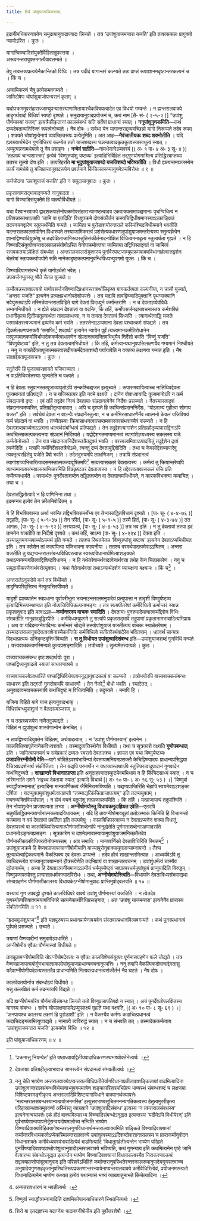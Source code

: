 ```yaml
---
title: 04 पांशुयाजाधिकरणम्

---
```

इदानीमधिकरणत्रयेण समुदायानुवादापवादः क्रियते । तत्र ‘उपांशुयाजमन्तरा यजति’ इति तावत्सकलः प्रागुक्तो न्यायोऽस्ति । कुतः ।

यागान्विष्ण्वादिसंयुक्तैर्विहितान्रूपवत्तया ।  
अरूपमन्तरायुक्तमगत्यैवावलम्बते ॥  


तेषु तावत्तव्यप्रत्ययेनैकान्तिको विधिः । तत्र यदीदं यागान्तरं कल्प्यते ततः प्राप्तं रूपाज्ञानमदृष्टान्तरकल्पनं च । किं च ।

अजामिकरणं चैषु प्रत्येकमवगम्यते ।  
जामिदोषेण चोपांशुयाजोपन्यसनं कृतम् ॥  


यथोपक्रममुपसंहाराज्जाम्युपन्यासस्याणामितायाश्चैकविषयत्वादेत एव विधयो गम्यन्ते । न ह्यन्तरालवाक्ये तादृगर्थवादो विधिर्वा स्पष्टो दृश्यते । समुदायानुवादप्रयोजनं च, कथं नाम  \[तै॰ सं॰ ( २-५-२ )\] “उपांशु पौर्णमास्यां यजन्” इत्यत्रैकीकृतानां कालसंबन्धे सति सर्वेषां प्राधान्यं स्यात् । **ननूपांशुगुणकमिति**—कथं द्रव्यदेवताव्यतिरिक्तं रूपत्वेनोच्यते । नैष दोषः । सर्वथा येन यागान्तराद्द्व्यवच्छिन्नो यागो निरूप्यते तदेव रूपम् । शक्यते चोपांशुत्वेनायं व्यवच्छिन्नरूपः प्रत्येतुमिति । अत आह—**नैवंजातीयकः शब्दः शक्नोतीति** । यदि ह्यवयवार्थभेदेन गुणविधिरयं कल्प्येत ततो याजशब्दस्य घञन्तत्वादकृतकुत्वस्यासाधुत्वं स्यात् । अव्युत्पन्ननामधेयत्वे तु नैष प्रसङ्गः । **नन्वेवं सतीति**—नामधेयत्वेऽप्यवश्यं  \[( अ॰ १ पा॰ ४ अ॰ ३ सू॰ ४ )\] ‘तत्प्रख्यं चान्यशास्त्रम्’ इत्येवं ‘विष्णुरुपांशु यष्टव्यः’ इत्यादिभिर्विहितं तद्गुणयोगमाश्रित्य प्रसिद्धिरवाप्तव्या ततश्च तुल्यो दोष इति । तत्परिहरति **मा भूदुपांशुयाजशब्दो यजतिशब्दो भविष्यतीति** । विधौ ह्यत्यन्तमाञ्जस्येन कार्यं नामधेये तु यजिप्राप्तानुवादरूपेण प्रवर्तमाने किंचित्सारूप्यानुगमेऽप्यविरोधः ॥ ९ ॥

कर्मचोदना ‘उपांशुयाजं यजति’ इति न समुदायानुवादः । कुतः ।

प्रकृतानामसद्भावाद्गम्यते नानुवादता ।  
यागो विष्ण्वादिसंयुक्तैर्म हि वाक्यौर्विधीयते ॥  


यथा वैश्वानरवाक्ये द्वादशकपालेनोपक्रमोपसंहाराभ्यामष्टत्वादय एकवाक्यतामापद्यमानाः पृथग्विधित्वं न प्रतिपन्नास्तथाऽत्रापि ‘जामि वा एतदिति’ विध्युपक्रमे दोषसंकीर्तनं कस्यचिद्विधीयमानस्याऽऽकाङ्क्षितं तदपनयनद्वारेण स्तुत्यर्थमिति गम्यते । जामिता च पुरोडाशयोरन्तराले कस्मिंश्चिदविधीयमाने भवतीति यदन्तरालकालसंयोगेन विधास्यते तस्याजामिकरत्वं प्रशंसेत्यवधारणादुपांशुयाजमन्तरेत्यस्य स्तुत्यर्हत्वेन ज्ञानाद्विष्ण्वादियुक्तेषु च तदपेक्षिताजामिरूपस्तुतिसंकीर्तनादनपेक्षितं विधित्वमनादृत्य स्तुत्यर्थता गृह्यते । न हि विष्ण्वादिसंयुक्तेष्वन्तरालकालसंयोगोऽस्ति येनोपक्रमोक्तया जामितया तद्विधिस्तद्गतं वा जामित्वं स्तावकतयाऽपेक्षितं संबध्येत । अन्तरालकालसंयुक्तस्य पुनर्विस्पष्टजाम्युपक्रमवाक्यविधानार्हत्वात्तद्वशेन चेतरेषां स्तावकत्वोपयोगे सति नानेकादृष्टकल्पनानुबन्धिविध्यभ्युपगमो युक्तः । किं च ।

विष्ण्वादियागसंबन्धे कृते यागोऽर्थतो भवेत् ।  
उपसर्जनभूतस्तु श्रौते चैतन्न युज्यते ॥  


कर्मोत्पन्नस्तव्यप्रत्ययो यागोपसर्जनविष्ण्वादिप्रधानस्तत्रार्थान्निकृष्य यागकर्तव्यता कल्पनीया, न चासौ युज्यते, “अन्तरा यजति” इत्यनेन प्रत्यक्षप्रधानोपदेशोपपत्तेः । तत्र यद्यपि तावद्विष्ण्वादियुक्तानि पृथग्वाक्यानि भवेयुस्तथाऽपि तस्मिन्नेवान्तरालविहिते यागे देवतां विदध्युर्न कर्मान्तराणि । न च देवताऽप्येवंविधैः सम्यगभिधीयते । न ह्येते संप्रदानं देवतात्वं वा वदन्ति, किं तर्हि, कर्मोपसर्जनद्रव्यवचनास्तत्र कर्मशक्तिं प्रधानीकृत्य द्वितीयातुल्यार्थता तावल्लब्धव्या, न च तावता देवतात्वं सिध्यति । त्यागार्थत्वाद्धि यजतेः परमार्थतस्त्यज्यमानं द्रव्यमेव कर्म भवति । ततस्तेनाऽऽप्यमाना देवता पश्चात्कर्म संपद्यते । तत्र द्विकर्मलक्षणप्रसक्तौ ‘समाप्तिः[^1] शब्दार्थः’ इत्यनेन न्यायेन पूर्वं त्यज्यमानकर्मतिरोधानेन परपूज्यमानकर्माविर्भावादेककर्मत्वाधारणेन संप्रदानत्वशक्तिमभिभूयैव निर्देशो भवति “विष्णुं यजति” “विष्णुर्यष्टव्य” इति, न तु तत्र देवतात्वमभिधीयते । किं तर्हि, कर्मत्वान्यथानुपपत्तिलक्षणयैव गम्यमानं निश्चीयते । ननु च यजतेर्देवतापूजात्मकत्वात्तदीयकर्मदेवताशब्दौ पर्यायावेति न वक्तव्यं लक्षणया गम्यत इति । नैष साक्षाद्देवतापूजावचनः । कुतः ।

[^1]: ‘प्रक्रमात्तु नियम्येत’ इति षष्ठाध्यायद्वितीयपादाधिकरणस्थभाष्योक्तेनेत्यर्थः ।


स्तुतेरपि हि पूजात्वाज्ज्ञायते यजिवाच्यता ।  
न वाऽतिथिवदेतस्याः पूज्यतेति च वक्ष्यते ॥  


न हि देवताः स्तुवानस्तत्पूजाव्यापृतोऽपि सन्कश्चिद्यजत इत्युच्यते । रूपासमवायित्वाच्च नातिथिवद्देवता पूज्यमानतां प्रतिपद्यते । न च यजिस्तत्पर इति नवमे वक्ष्यते । दानेन वोपाध्यायादिः पूज्यमानोऽपि न कर्म संपद्यमानो दृष्टः । एवं तर्हि तद्वदेव नित्यं देवतायाः संप्रदानत्वेनैव निर्देशः प्रसज्यते । नैतस्यास्तादृशं संप्रदानत्वमप्यस्ति, प्रतिग्रहीतृत्वाभावात् । अपि च दृश्यते हि क्वचित्संप्रदाननिर्देशः, “योऽदाभ्यं गृहीत्वा सोमाय यजत” इति । सर्वथेयं देवता न वाऽन्यैः संप्रदानैस्तुल्या, न च कर्मभिरसाधारणैर्नैव त्वात्मनो केवलं यजिविषयं कर्म संप्रदानं वा भवति । तच्चैतस्याः क्रियासाधनत्वात्सप्तमकारकासंभवाच्चैवं कल्प्यते । न हि देवताशब्दवाच्येनाऽऽत्मना धात्वर्थसंबन्धित्वं प्रतिपद्यते । तेन तदुद्देशत्यागांशेन प्रतिग्रहीतृव्यापाराद्विनाऽपि कथंचित्साकल्पकल्पनया संप्रदानं निर्दिश्यते । यद्वोद्देशगतमाप्यमानत्वं त्यागांशेऽप्यध्यस्य सकलस्य यजेः कर्मत्वेनोच्यते । तेन यत्र संप्रदानत्वनिर्देशस्तत्रैतदुक्तं भवति । परस्वत्वमिवाऽऽपादयितुं तदुद्देशेन द्रव्यं त्यजेदिति । यत्रापि कर्मनिर्देशस्तत्रैषोऽर्थः, त्यक्तुं द्रव्यं देवतामुद्दिशेदिति । तथा च केवलोद्देशव्यापारेषु त्यक्तृत्वरहितेषु यजेति प्रैषो भवति । तदेतदुभयमपि लाक्षणिकम् । तत्रापि संप्रदानत्वं त्यागांशाव्यभिचारित्वादसमस्तात्मकत्वाद्दूषितमपि[^2] सत्प्रत्यासन्नतरं देवतात्वस्य । कर्मत्वं तु क्रियान्तरेष्वपि व्याप्यमानत्वसंभवात्सव्यभिचारमिति विप्रकृष्टतरं देवतात्वस्य । न हि तद्देवतात्ववत्सकलं यजि प्रति कर्मेत्यवधार्यते । परमार्थतः पुनर्देवताशब्देन तद्धितशब्देन वा देवतात्वमभिधीयते, न कारकविभक्त्या कयाचित् । तथा च ।

[^2]: देवतायाः प्रतिग्रहीतृत्वाभावान्न सामस्त्येन संप्रदानत्वं संभवतीत्यर्थः ।


देवतातद्धितोत्पादे न हि पाणिनिना तथा ।  
इदमग्नय इत्येवं तेन क्रीतमिवोदितम् ॥  


ये हि विभक्तिवाच्या अर्था भवन्ति तद्विभक्तिसमर्थेभ्य एव तेभ्यस्तद्धितविधानं दृश्यते ।  \[पा॰ सू॰ ( ४-४-७६ )\] तद्वहति,  \[पा॰ सू॰ ( ५-१-३७ )\]  तेन क्रीतं,  \[पा॰ सू॰ ( ५-१-५ )\] तस्मै हितं,  \[पा॰ सू॰ ( ४-३-७४ )\] तत आगतः,  \[पा॰ सू॰ ( ४-१-९२ )\] तस्यापत्यं,  \[पा॰ सू॰ ( ४-३-५३ )\] तत्र भव इति । न तु देवतायां तस्या इदं तामनेन यजतीति वा निर्देशो दृश्यते । कथं तर्हि, साऽम्य \[पा॰ सू॰ ( ४-२२४ )\]  देवता इति । तस्मान्नूनमनन्यवाच्योऽयमर्थ इति गम्यते । ततश्च स्थितमेतन्न ‘विष्णुरुपांशु यष्टव्य’ इत्यनेन देवताऽप्यभिधीयत इति । तत्र क्लेशेन तां कल्पयित्वा यजिभावना कल्पनीया । ततश्च वरमर्थवादत्वमेवाऽऽश्रितम् । अन्तरा यजतीति तु यद्यप्यन्तरालसंबन्धविधिपरत्वान्न स्वरूपविधानार्थमित्याशङ्क्यते तथाऽप्यनन्यगतित्वाद्विशिष्टविधानम् । न हि यथेतरेषामर्थवादत्वेनार्थवत्ता तथेह केन चित्प्रकारेण । ननु च समुदायीकरणेनार्थवत्तेत्युक्तम् । यथा नैतेनार्थवत्ता तथाऽन्यार्थदर्शनं व्याचक्षणा वक्ष्यामः । किं च[^3] ।

[^3]: ननु चेति भाष्येण अन्तरालवाक्येऽप्यन्तरालविधिप्रतीतेर्यागविधानाप्रतीतावाशङ्कितायां बाढमित्यादिना उपांशुत्वान्तरालसंबन्धविधेयत्वाभ्युपगममात्रेण शङ्कापरिहारमभिप्रेत्य भाष्यस्थं संबन्धशब्दं च लक्षणया विशिष्टपरमङ्गीकृत्य अन्तरालादिविशिष्टयागाविधाने वाक्यानर्थक्यापत्तेः ‘नत्वन्तरालसंबन्धस्यान्यत्प्रयोजनमस्ति’ इत्युत्तरभाष्यसूचितमनन्यगतिकत्वस्य हेतुत्वमुररीकृत्य परिहारग्रन्थाशयमुपवर्ण्य अस्मिंस्तु व्याख्याने ‘उपांशुत्वादिसंबन्ध’ इत्यस्य ‘न त्वन्तरालसंबधस्य’ इत्यनेनान्वयापत्तेः एकं हीदं वाक्यमित्यारभ्य विष्ण्वादिसंबन्धोऽनूद्यत इत्यन्तस्य ‘यदीमेऽपि विधीयेरन्’ इति पूर्वभाष्येणान्वयापत्तेर्दूरान्वयदोषमालोच्य नन्विति भाष्येण विष्ण्वादिवाक्यविहितयागेष्वन्तरालगुणविधानार्थमन्तरालवाक्यमिति शङ्किते विष्ण्वादिवाक्यानां कर्मान्तरविधायकत्वेऽप्येकस्मिन्नन्तरालवाक्ये उपांशुत्वस्याऽऽदिशब्दोपात्तान्तरालस्य च प्राप्तकर्मानुवोदन विधानाशक्तेः कर्मविध्यवश्यंभावादित्येवं बाढमित्यादि ‘विधातुमर्हतीत्यन्तेन भाष्येण परिहृते पुनर्विष्ण्वादिवाक्यप्राप्तोपांशुत्वानुवादोंऽन्तरालवाक्ये भविष्यति, कथं गुणन्याय इति कथमित्यनेन पृष्टे जामि वेत्यारभ्य संबन्धोऽनूद्यत इत्यन्तेन भाष्येण विष्ण्वादिवाक्यानां विधायकत्वस्यैव निराकरणात्कथं तद्वाक्यप्राप्तोपांशुत्वानुवाद इति परिहारेऽभिहिते कर्मान्तरानुपस्थितेरन्तरकालरूपानुपादेयगुणसत्त्वाच्च अनुपादेयगुणसहकृतानुपस्थितिरूपप्रकरणान्तरन्यायेनाप्यन्तरालवाक्ये कर्मविधिरित्येवं, प्रयोजनमस्त्यतो विधानादित्यनेन भाष्येण कथ्यत इत्येवं यथान्यासं भाष्यं व्याख्यातुमाभते किंचेत्यादिना ।


अन्तरालेऽनुपादेये कर्म तत्र विधीयते ।  
तादृग्विपरिवृत्तिश्च नेत्युत्पत्तिरपीष्यते ॥  


यादृशी ह्याख्यातेन स्वप्रधाना पूर्वापरीभूता भावनाऽन्तरालमनुपादेयं प्रत्युपात्ता न तादृशी विष्णुर्यष्टव्य इत्यादिभिरूपस्थाप्यत इति नोत्पत्तिविधिकल्पनाभङ्गः । तत्र सत्यपीतरेषां कर्मविधित्वे कर्मान्तरं स्यान्न प्रकृतानुवाद इति मत्वाऽऽह—**कर्मान्तरस्य वाचकः स्यादिति** । देवतायाः पुनरुपादेयत्वात्कर्मोद्देशेन विधिः संभवतीति नानुवादबुद्धिरपैति । कर्मविध्यम्युपगमे तु सत्यपि प्रकृतसद्भावे तद्रूपाणां प्रकृतानामभावादित्यभिप्रायः । अथ वा यदिदमाग्नेयादिभ्यः कर्मान्तरं चोद्यते तस्योपांशुयाजं यजतीत्ययं वाचकः स्यान्नेतरेषाम् । तस्मादन्तरालानुपादेयत्ववशेनास्यैकान्तिके कर्मविधित्वे सतीतरैरर्थवादैरेव भवितव्यम् । धात्वर्थं चान्यत्र विदधत्प्रत्ययः संनिकृष्टवृत्तिर्भविष्यति । **स तु विधीयत उपांशुत्वादिसंबन्ध** इति—उपांशुयाजशब्दं गुणविधिं मन्यते । यत्त्ववाचकत्वमस्मिन्पक्षे कुत्वप्रसङ्गादिति । तत्रोच्यते । तुल्यमेतत्त्वत्पक्षे । कुतः ।

वाच्यवाचकसंबन्ध इष्टःशब्दार्थयोः पुरा ।  
पश्चाद्विध्यनुवादत्वे स्यातां साधारणाश्रये ॥  


वाच्यवाचकत्वेऽवधारिते पश्चाद्विधिविधेयत्वमनूद्यानुवादकत्वं वा कल्प्यते । तत्रोभयोरपि वाच्यवाचकसंबन्धः साधारण इति तद्गतौ गुणदोषावपि साधारणौ । तेन नैको[^4] बोधो भवति । स्यादेतत् । अनुवादत्वमवाचकस्यापि कथंचिद्दृष्टं न विधित्वमिति । तदुच्यते । ममापि हि ।

[^4]: अन्यतरावधारणं न भवतीत्यर्थः ।


यजिना विहिते यागे याज इत्यनुवादभाक् ।  
विधिसंबन्ध्युपांशुत्वं न वैतदसमञ्जसम् ॥  


न च तत्प्रख्यरूपेण नामैतदुपपद्यते ।  
विहितं न ह्युपांशुत्वं शास्त्रेणान्येन केनचित् ॥  


न तावद्विष्ण्वादियुक्तेन विहितम्, अर्थवादत्वात् । न ‘उपांशु पौर्णमास्याम्’ इत्यनेन । कालविधिव्यापृतेनानेकविध्यशक्तेः । तस्मादुत्पत्तिस्थेनैव विधीयते । तथा च सूत्रकारो वक्ष्यति **गुणोपबन्धात्** इति । जामित्वापनयनं च सर्वप्रकारं द्रव्यतः स्वरतो देवतातश्च । ज्ञायत एव यथा विष्णुर्यष्टव्यः **प्रजापतिरग्नीषोमौ वेति**—यागे चोदितेऽवश्यंभाविन्यां देवतायामनियमप्रसक्तौ केचिद्विष्ण्वादयः प्राधान्यप्रसिद्ध्या वैचित्र्यप्रदर्शनार्थं संकीर्त्तिताः । तेन यद्यपि परमार्थेन न यष्टव्यास्तथाऽपि स्तुतिपरत्वादुपादानं गुणवादेन कथंचिदुच्यते । **शाखान्तरे विधानात्प्राप्ता** इति अनुदाहरणादस्फुटमेवमभिधाय न हि किंचिदसाध्यं स्यात् । न च तस्मिन्सति दशमे ‘तद्वच्च देवताया स्यात्’ इत्यादि विचार्थ  \[( अ॰ १० पा॰ ८ अ॰ १६ सू॰ ५३ ) ।\]  ‘विष्णुर्वा स्याद्धौत्राम्नानात्’ इत्यादिना मान्त्रवर्णिकत्वं जैमिनिराश्रयिष्यति । यद्यप्यप्राप्तिरिति चेहापि स्वयमेवाऽऽशङ्का दर्शिता । यदप्युक्तमुपांशुधर्मत्वात्प्राप्तौ “तस्माद्यत्किंचित्प्राजापत्यम्” इति तदप्ययुक्तम् । वचनव्यक्तिविपर्यासात् । न ह्येवं वचनं यदुपांशु तत्प्राजापत्यमिति । किं तर्हि । यत्प्राजापत्यं तदुपांश्विति । तेन नोपांशुत्वेन प्राजापत्यता लभ्या । **अग्नीषोमयोस्तु विधायकमुदाह्रियत एवेति**—एतदपि चतुर्थीतद्धितमन्त्रवर्णानात्मकत्वादविधायकम् । यदि हि तावग्नीषोमावब्रूतां ततोऽस्माकं किमिति हि विजानन्तो यजमाना न वयं देवतायां प्रवर्तिता इति कल्पयेयुः । कालविधिपरत्वाच्च न देवताऽप्यनेन शक्या विधातुं, देवतापरत्वे वा कालविधिपरित्यागात्पौर्णमासीशब्देनापि नानूद्येतेति पूर्णमासशब्देनाग्रहणादसति प्रधानत्वेऽङ्गत्वप्रसङ्गः । सूत्रकारेण च दशमेऽमावास्यायामुपांशुयाजमनिच्छतैतदेव पौर्णमासीकालविधिपरत्वेनोपन्यस्तम् । अत्र समाधिः । मान्त्रवर्णिको देवताविधिरिति स्थितम्[^5] । उपांशुयाजक्रमे हि वैष्णवप्राजापत्याग्नीषोमीयानि याज्यापुरोनुवाक्यायुगलान्याम्नायन्ते । तैश्च तुल्यार्थत्वाद्विकल्पमानैः वैकल्पिक्य एव देवताः प्राप्यन्ते । तदेव हौत्रं शाखान्तरमित्याह । आध्वर्यवेऽपि तु क्वचिदस्त्येव याज्यानुवाक्याम्नानं हौत्ररूपेणेति तदभिप्रायं वा शाखान्तरवचनम् । उपांशुंधर्मत्वं चास्यैव द्योतनार्थम् । अन्या हि देवताऽत्रानीयमानाऽऽत्मीयं धर्ममुच्चैष्ट्वं जह्यात्परधर्ममुपांशुत्वं प्राप्नुयादिति विरुद्धम् । विष्णुप्रजापत्योस्तु प्रत्यासन्नधर्मकत्वादविरोधः । तथा, **अग्नीषोमयोस्त्विति**—विधायके देवताविध्यसंभवाद्यथा संभवग्रहणेन पौर्णमासीकालस्य विधायकेऽग्नीषोमानुवादः प्राप्तिमुपोद्बलयति ॥ १० ॥

[^5]: विष्णुर्वा स्याद्धौत्राम्नानादिति दाशमिकोपान्त्याधिकरणे स्थितमित्यर्थः ।


यस्यायं गुण उपबद्धो दृश्यते कालविधिपरे वाक्ये उपांशु पौर्णमास्यां यजन्निति । न त्वेतदेव गुणस्योत्पत्तिवाक्यमयागविधिपरे सत्यनेकार्थविधिप्रसङ्गात् । अत ‘उपांशु याजमन्तरा’ इत्यनेनैव प्राप्तस्य संकीर्तनमिति ॥ ११ ॥

“हृदयमुपांशुयाज”[^6] इति यज्ञपुरुषस्य प्रधानप्रायेणावयवेन संस्तवात्प्रधानमित्यवगम्यते । कथं पुनरप्रधानत्वं पूर्वपक्षे प्रसज्यते । उच्यते ।

[^6]: शिरो वा एतद्यज्ञस्य यदाग्नेयः पादावग्नीषोमीय इति पूर्वोत्तरशेषौ ।


त्रयाणां वैष्णवादीनां समुदायेऽवधारिते ।  
अग्नीषोमीय एवैकः पौर्णमास्यां विधीयते ॥  


तावब्रूतामग्नीषोमाविति योऽग्नीषोमदेवत्यः स एवैकः कालविशेषसंयुक्तः पूर्णमासग्रहणेन फले चोद्यते । तत्र वैष्णवप्राजापत्ययोर्गुणभावात्सकलोपांशुयाजप्राधान्यवचनानुपपत्तिः । ननु तवापि वैकल्पिकदोषत्वाद्देवतासु यदैवाग्नीषोमीयदेवत्यस्ततदैव प्राधान्यमिति नित्यवत्प्रधानत्वसंकीर्तनं नैव घटते । नैष दोषः ।

कालदेवतयोर्नात्र संबन्धोऽयं विधीयते ।  
यत्तु तल्लक्षितं कर्म तदन्यत्रापि विद्यते ॥  


यदि ह्यग्नीषोमयोरेव पौर्णमासीसंबन्धः क्रियते ततो विष्णुप्रजापतिपक्षे न स्यात् । अयं पुनर्देवतोपलक्षितस्य यागस्य संबन्धः । सर्वत्र चोपलक्षणापायेऽप्युपलक्ष्यं गृह्यते यथा वक्ष्यति,  \[( अ॰ १० पा॰ ८ सू॰ ६९ ) ।\] ‘अनपायश्च कालस्य लक्षणं हि पुरोडाशौ’ इति । न वैकस्यैव कर्मणः कदाचित्प्रधानत्वं कदाचिदङ्गत्वमित्युपपद्यते । नानात्वे त्वविरुद्धं स्यात् । न च संभवति तत् । तस्मादेककर्मत्वाय ‘उपांशुयाजमन्तरा यजति’ इत्ययमेव विधिः ॥ १२ ॥

इति पांशुयाजाधिकरणम् ॥ ४ ॥
